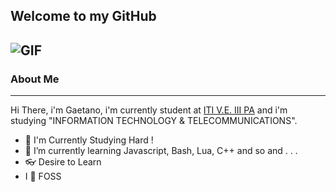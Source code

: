 ## Welcome to my GitHub
![GIF](https://media.giphy.com/media/4Zgy9QqzWU8C3ugvCa/giphy.gif)
---
<!--
**kafka12/kafka12** is a ✨ _special_ ✨ repository because its `README.md` (this file) appears on your GitHub profile.
!-->
### About Me
---
Hi There, i'm Gaetano, i'm currently student at [ITI V.E. III PA](https://www.itive3pa.edu.it/) and i'm studying "INFORMATION TECHNOLOGY & TELECOMMUNICATIONS".

- 🌠 I'm Currently Studying Hard !
- 🌿 I’m currently learning Javascript, Bash, Lua, C++ and so and . . .
- 👓 Desire to Learn
- I 🧡 FOSS
